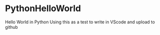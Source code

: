 # PythonHelloWorld
Hello World in Python
Using this as a test to write in VScode and upload to github
